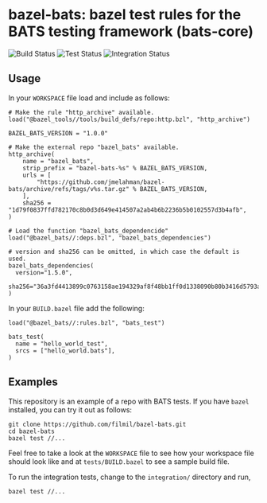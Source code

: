 # bazel-bats: bazel test rules for the BATS testing framework (bats-core)

![Build Status](https://github.com/jmelahman/bazel-bats/workflows/Build/badge.svg)
![Test Status](https://github.com/jmelahman/bazel-bats/workflows/Test/badge.svg)
![Integration Status](https://github.com/jmelahman/bazel-bats/workflows/Integration/badge.svg)

## Usage

In your `WORKSPACE` file load and include as follows:

```
# Make the rule "http_archive" available.
load("@bazel_tools//tools/build_defs/repo:http.bzl", "http_archive")

BAZEL_BATS_VERSION = "1.0.0"

# Make the external repo "bazel_bats" available.
http_archive(
    name = "bazel_bats",
    strip_prefix = "bazel-bats-%s" % BAZEL_BATS_VERSION,
    urls = [
        "https://github.com/jmelahman/bazel-bats/archive/refs/tags/v%s.tar.gz" % BAZEL_BATS_VERSION,
    ],
    sha256 = "1d79f0837ffd782170c8b0d3d649e414507a2ab4b6b2236b5b0102557d3b4afb",
)

# Load the function "bazel_bats_dependencide"
load("@bazel_bats//:deps.bzl", "bazel_bats_dependencies")

# version and sha256 can be omitted, in which case the default is used.
bazel_bats_dependencies(
  version="1.5.0",
  sha256="36a3fd4413899c0763158ae194329af8f48bb1ff0d1338090b80b3416d5793af"
)
```

In your `BUILD.bazel` file add the following:

```
load("@bazel_bats//:rules.bzl", "bats_test")

bats_test(
  name = "hello_world_test",
  srcs = ["hello_world.bats"],
)
```

## Examples

This repository is an example of a repo with BATS tests.  If you have `bazel`
installed, you can try it out as follows:

```console
git clone https://github.com/filmil/bazel-bats.git
cd bazel-bats
bazel test //...
```

Feel free to take a look at the `WORKSPACE` file to see how your workspace file
should look like and at `tests/BUILD.bazel` to see a sample build file.

To run the integration tests, change to the `integration/` directory and run,
```console
bazel test //...
```
